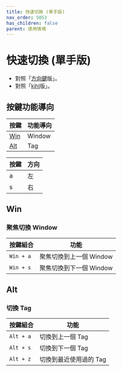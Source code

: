 ```yaml
---
title: 快速切換 (單手版)
nav_order: 5053
has_children: false
parent: 使用情境
---
```



# 快速切換 (單手版)

* 對照「[方向鍵](quick-switch-by-arrow-key)版」。
* 對照「[kjhl](quick-switch-by-kjhl-key)版」。


## 按鍵功能導向

| 按鍵 | 功能導向 |
| --- | --- |
| [Win](#win) | Window |
| [Alt](#alt) | Tag |


| 按鍵 | 方向 |
| --- | --- |
| a | 左 |
| s | 右 |


## Win

### 聚焦切換 Window

| 按鍵組合 | 功能 |
| --- | --- |
| `Win + a` | 聚焦切換到上一個 Window |
| `Win + s` | 聚焦切換到下一個 Window |


## Alt

### 切換 Tag

| 按鍵組合 | 功能 |
| --- | --- |
| `Alt + a` | 切換到上一個 Tag |
| `Alt + s` | 切換到下一個 Tag |
| `Alt + z` | 切換到最近使用過的 Tag |
